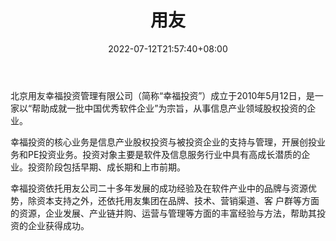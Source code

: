 ﻿---
weight: 
title: "用友"
description: "北京用友幸福投资管理有限公司（简称“幸福投资”）成立于2010年5月12日，是一家以“帮助成就一批中国优秀软件企业”为宗旨，从事信息产业领域股权投资的企业。"
date: 2022-07-12T21:57:40+08:00
lastmod: 2022-07-12T16:45:40+08:00
draft: false
authors: ["yangsi"]
featuredImage: "yongyou.jpg"
link: "http://www.ufcap.com/"
tags: ["投资机构","用友"]
categories: ["navigation"]
navigation: ["投资机构"]
lightgallery: true
toc: true
pinned: false
recommend: false
recommend1: false
---
北京用友幸福投资管理有限公司（简称“幸福投资”）成立于2010年5月12日，是一家以“帮助成就一批中国优秀软件企业”为宗旨，从事信息产业领域股权投资的企业。

幸福投资的核心业务是信息产业股权投资与被投资企业的支持与管理，开展创投业务和PE投资业务。投资对象主要是软件及信息服务行业中具有高成长潜质的企业。投资阶段包括早期、成长期和上市前期。

幸福投资依托用友公司二十多年发展的成功经验及在软件产业中的品牌与资源优势，除资本支持之外，还依托用友集团在品牌、技术、营销渠道、客 户群等方面的资源，企业发展、产业链并购、运营与管理等方面的丰富经验与方法，帮助其投资的企业获得成功。